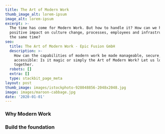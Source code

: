 ```yaml
---
title: The Art of Modern Work
thumb_image_alt: lorem-ipsum
image_alt: lorem-ipsum
excerpt: >-
  The time has come for Modern Work. But how to handle it? How can we have a
  positive impact on culture change, processes, employees and infrastructure at
  the same time?
seo:
  title: The Art of Modern Work - Epic Fusion GmbH
  description: >-
    How can the capabilities of modern work be made manageable, secure, and
    accessible: Is it magic or simply the Art of Modern Work? Let us look at it
    together.
  robots: []
  extra: []
  type: stackbit_page_meta
layout: post
thumb_image: images/istockphoto-928048856-2048x2048.jpg
image: images/maroon-cabbage.jpg
date: '2020-01-01'
---
```

### Why Modern Work



### Build the foundation











